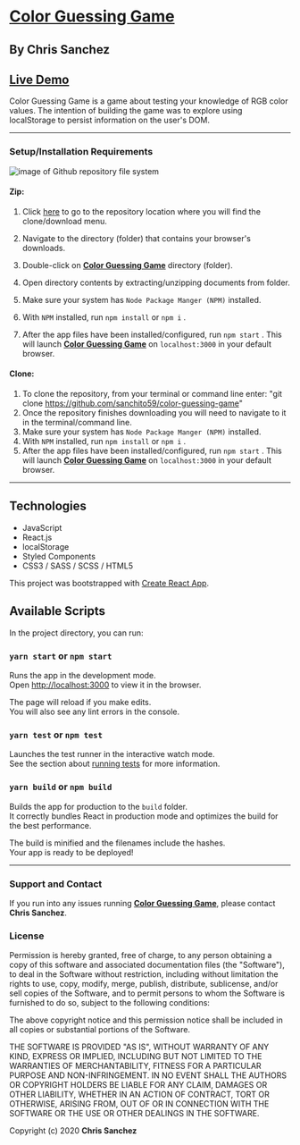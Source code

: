 # [Color Guessing Game](www.github.com/sanchito59)

## By **Chris Sanchez**

## [Live Demo](www.github.com/sanchito59)

Color Guessing Game is a game about testing your knowledge of RGB color values. The intention of building the game was to explore using localStorage to persist information on the user's DOM.

- - - 

### Setup/Installation Requirements

![image of Github repository file system](https://i.imgur.com/UStodOA.jpg "read")

#### Zip:

1. Click [here](https://github.com/sanchito59/color-guessing-game) to go to the repository location where you will find the clone/download menu.

 2. Navigate to the directory (folder) that contains your browser's downloads.
 3. Double-click on **[Color Guessing Game](https://github.com/sanchito59/color-guessing-game)** directory (folder).
 4. Open directory contents by extracting/unzipping documents from folder.
 3. Make sure your system has `Node Package Manger (NPM)` installed.
 4. With `NPM` installed, run `npm install` or `npm i` .
 5. After the app files have been installed/configured, run `npm start` . This will launch **[Color Guessing Game](www.github.com/sanchito59)** on `localhost:3000` in your default browser.

#### Clone:

 1. To clone the repository, from your terminal or command line enter: "git clone https://github.com/sanchito59/color-guessing-game"
 2. Once the repository finishes downloading you will need to navigate to it in the terminal/command line.
 3. Make sure your system has `Node Package Manger (NPM)` installed.
 4. With `NPM` installed, run `npm install` or `npm i` .
 5. After the app files have been installed/configured, run `npm start` . This will launch **[Color Guessing Game](www.github.com/sanchito59)** on `localhost:3000` in your default browser.

 - - -

## Technologies 

* JavaScript
* React.js
* localStorage
* Styled Components
* CSS3 / SASS / SCSS / HTML5

This project was bootstrapped with [Create React App](https://github.com/facebook/create-react-app).

## Available Scripts

In the project directory, you can run:

### `yarn start` or `npm start`

Runs the app in the development mode.<br />
Open [http://localhost:3000](http://localhost:3000) to view it in the browser.

The page will reload if you make edits.<br />
You will also see any lint errors in the console.

### `yarn test` or `npm test`

Launches the test runner in the interactive watch mode.<br />
See the section about [running tests](https://facebook.github.io/create-react-app/docs/running-tests) for more information.

### `yarn build` or `npm build`

Builds the app for production to the `build` folder.<br />
It correctly bundles React in production mode and optimizes the build for the best performance.

The build is minified and the filenames include the hashes.<br />
Your app is ready to be deployed!

- - - 

### Support and Contact

If you run into any issues running **[Color Guessing Game](www.github.com/sanchito59)**, please contact **Chris Sanchez**.

### License

Permission is hereby granted, free of charge, to any person obtaining a copy of this software and associated documentation files (the "Software"), to deal in the Software without restriction, including without limitation the rights to use, copy, modify, merge, publish, distribute, sublicense, and/or sell copies of the Software, and to permit persons to whom the Software is furnished to do so, subject to the following conditions:

The above copyright notice and this permission notice shall be included in all copies or substantial portions of the Software.

THE SOFTWARE IS PROVIDED "AS IS", WITHOUT WARRANTY OF ANY KIND, EXPRESS OR IMPLIED, INCLUDING BUT NOT LIMITED TO THE WARRANTIES OF MERCHANTABILITY, FITNESS FOR A PARTICULAR PURPOSE AND NON-INFRINGEMENT. IN NO EVENT SHALL THE AUTHORS OR COPYRIGHT HOLDERS BE LIABLE FOR ANY CLAIM, DAMAGES OR OTHER LIABILITY, WHETHER IN AN ACTION OF CONTRACT, TORT OR OTHERWISE, ARISING FROM, OUT OF OR IN CONNECTION WITH THE SOFTWARE OR THE USE OR OTHER DEALINGS IN THE SOFTWARE.

Copyright (c) 2020 **Chris Sanchez**
